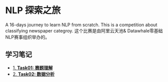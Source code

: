 # NLP 探索之旅
A 16-days journey to learn NLP from scratch. This is a competition about classifying newspaper categroy.
这个比赛是由阿里云天池& Datawhale零基础NLP赛事组织举办的。 

## 学习笔记
- [1. **Task01: 赛题理解**](https://github.com/y25xiang/NLP-/blob/master/NLP学习打卡Task%2001.md)
- [2. **Task02: 数据分析**](https://github.com/y25xiang/blog/issues/1)
